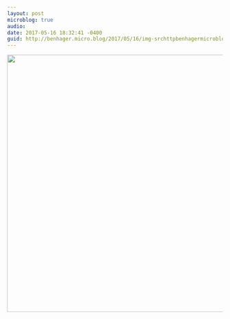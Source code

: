 ```yaml
---
layout: post
microblog: true
audio: 
date: 2017-05-16 18:32:41 -0400
guid: http://benhager.micro.blog/2017/05/16/img-srchttpbenhagermicrobloguploadsaffefjpg-width.html
---
```

<img src="http://benhager.micro.blog/uploads/2017/7af11fef58.jpg" width="600" height="600" style="height: auto" />
